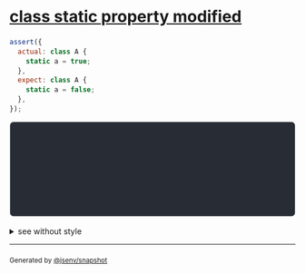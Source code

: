 # [class static property modified](../../function.test.js#L171)

```js
assert({
  actual: class A {
    static a = true;
  },
  expect: class A {
    static a = false;
  },
});
```

![img](throw.svg)

<details>
  <summary>see without style</summary>

```console
AssertionError: actual and expect are different

actual: class A {
  [source code];
  static a = true;
}
expect: class A {
  [source code];
  static a = false;
}
```

</details>


---

<sub>
  Generated by <a href="https://github.com/jsenv/core/tree/main/packages/independent/snapshot">@jsenv/snapshot</a>
</sub>
